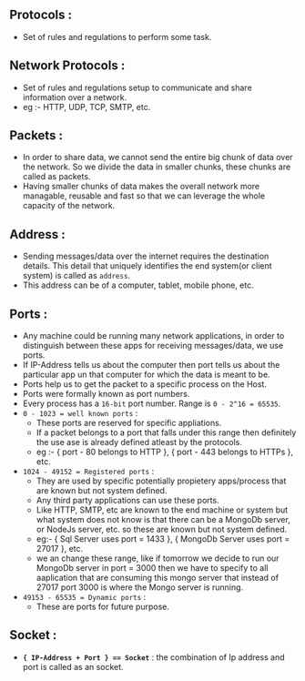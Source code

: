## Protocols :
- Set of rules and regulations to perform some task.

## Network Protocols :
- Set of rules and regulations setup to communicate and share information over a network.
- eg :- HTTP, UDP, TCP, SMTP, etc.

## Packets :
- In order to share data, we cannot send the entire big chunk of data over the network. So we divide the data in smaller chunks, these chunks are called as packets.
- Having smaller chunks of data makes the overall network more managable, reusable and fast so that we can leverage the whole capacity of the network.

## Address :
- Sending messages/data over the internet requires the destination details. This detail that uniquely identifies the end system(or client system) is called as `address`.
- This address can be of a computer, tablet, mobile phone, etc.

## Ports :
- Any machine could be running many network applications, in order to distinguish between these apps for receiving messages/data, we use ports.
- If IP-Address tells us about the computer then port tells us about the particular app un that computer for which the data is meant to be.
- Ports help us to get the packet to a specific process on the Host.
- Ports were formally known as port numbers.
- Every process has a `16-bit` port number. Range is `0 - 2^16 = 65535`.
- `0 - 1023 = well known ports` : 
    - These ports are reserved for specific appliations.
    - If a packet belongs to a port that falls under this range then definitely the use ase is already defined atleast by the protocols.
    - eg :- { port - 80 belongs to HTTP }, { port - 443 belongs to HTTPs }, etc.
- `1024 - 49152 = Registered ports` :
    - They are used by specific potentially propietery apps/process that are known but not system defined.
    - Any third party applications can use these ports. 
    - Like HTTP, SMTP, etc are known to the end machine or system but what system does not know is that there can be a MongoDb server, or NodeJs server, etc. so these are known but not system defined.
    - eg:- { Sql Server uses port = 1433 }, { MongoDb Server uses port = 27017 }, etc.
    - we an change these range, like if tomorrow we decide to run our MongoDb server in port = 3000 then we have to specify to all aaplication that are consuming this mongo server that instead of 27017 port 3000 is where the Mongo server is running.
- `49153 - 65535 = Dynamic ports` :
    - These are ports for future purpose.

## Socket :
- **`{ IP-Address + Port } == Socket`** : the combination of Ip address and port is called as an socket.